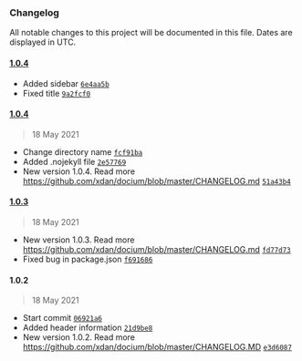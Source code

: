 ### Changelog

All notable changes to this project will be documented in this file. Dates are displayed in UTC.

#### [1.0.4](https://github.com/xdan/docium/compare/1.0.4...1.0.4)

- Added sidebar [`6e4aa5b`](https://github.com/xdan/docium/commit/6e4aa5baae41551d2ea28f68df3975e0343f37de)
- Fixed title [`9a2fcf0`](https://github.com/xdan/docium/commit/9a2fcf0860c3e6734ee09f40ca4ae06c9530ada3)

#### [1.0.4](https://github.com/xdan/docium/compare/1.0.3...1.0.4)

> 18 May 2021

- Change directory name [`fcf91ba`](https://github.com/xdan/docium/commit/fcf91ba2cf3c20c61d77a3c6257ebe411e0c101b)
- Added .nojekyll file [`2e57769`](https://github.com/xdan/docium/commit/2e5776989cc3235f5ae8139e945f76a63d4feb02)
- New version 1.0.4. Read more https://github.com/xdan/docium/blob/master/CHANGELOG.md [`51a43b4`](https://github.com/xdan/docium/commit/51a43b4ca310452f39c1946dbf13096a0cd04314)

#### [1.0.3](https://github.com/xdan/docium/compare/1.0.2...1.0.3)

> 18 May 2021

- New version 1.0.3. Read more https://github.com/xdan/docium/blob/master/CHANGELOG.md [`fd77d73`](https://github.com/xdan/docium/commit/fd77d73149a8eff5623f1435112d3fead28126ba)
- Fixed bug in package.json [`f691686`](https://github.com/xdan/docium/commit/f69168603a509f2a7903d1909742d03c0a3dcada)

#### 1.0.2

> 18 May 2021

- Start commit [`06921a6`](https://github.com/xdan/docium/commit/06921a6c47b98ff33636e5ac2001c0bbe1501b8e)
- Added header information [`21d9be8`](https://github.com/xdan/docium/commit/21d9be86037647f63184076b6bcf983e1b2a91c2)
- New version 1.0.2. Read more https://github.com/xdan/docium/blob/master/CHANGELOG.MD [`e3d6087`](https://github.com/xdan/docium/commit/e3d60876c5924063156da93b204cf6b14495d5f7)

